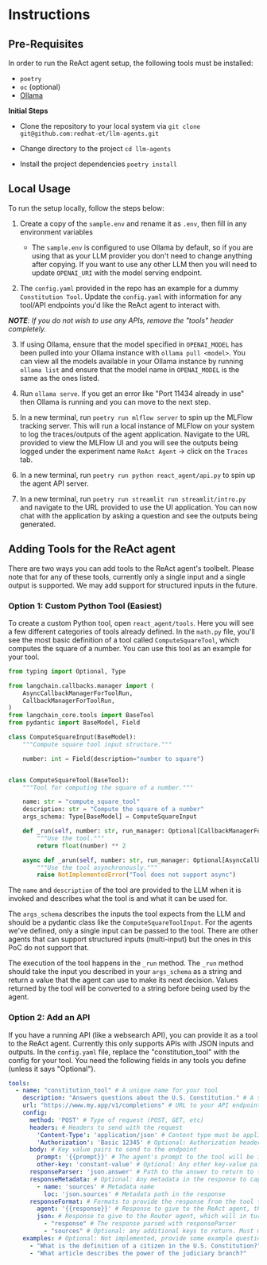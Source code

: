 # Instructions

## Pre-Requisites

In order to run the ReAct agent setup, the following tools must be installed:
* `poetry`
* `oc` (optional)
* [Ollama](https://ollama.com/)

**Initial Steps**

* Clone the repository to your local system via `git clone git@github.com:redhat-et/llm-agents.git`

* Change directory to the project `cd llm-agents`

* Install the project dependencies `poetry install`

## Local Usage

To run the setup locally, follow the steps below:

1. Create a copy of the `sample.env` and rename it as `.env`, then fill in any environment variables
    * The `sample.env` is configured to use Ollama by default, so if you are using that as your LLM provider you don't need to change anything after copying. If you want to use any other LLM then you will need to update `OPENAI_URI` with the model serving endpoint.

2. The `config.yaml` provided in the repo has an example for a dummy `Constitution Tool`. Update the `config.yaml` with information for any tool/API endpoints you'd like the ReAct agent to interact with.

***NOTE**: If you do not wish to use any APIs, remove the "tools" header completely.*

3. If using Ollama, ensure that the model specified in `OPENAI_MODEL` has been pulled into your Ollama instance with `ollama pull <model>`. You can view all the models available in your Ollama instance by running `ollama list` and ensure that the model name in `OPENAI_MODEL` is the same as the ones listed. 

4. Run `ollama serve`. If you get an error like "Port 11434 already in use" then Ollama is running and you can move to the next step. 

5. In a new terminal, run `poetry run mlflow server` to spin up the MLFlow tracking server. This will run a local instance of MLFlow on your system to log the traces/outputs of the agent application. Navigate to the URL provided to view the MLFlow UI and you will see the outputs being logged under the experiment name `ReAct Agent` -> click on the `Traces` tab.

6. In a new terminal, run `poetry run python react_agent/api.py` to spin up the agent API server.

7. In a new terminal, run `poetry run streamlit run streamlit/intro.py` and navigate to the URL provided to use the UI application. You can now chat with the application by asking a question and see the outputs being generated.

## Adding Tools for the ReAct agent

There are two ways you can add tools to the ReAct agent's toolbelt. 
Please note that for any of these tools, currently only a single input and a single output is supported.
We may add support for structured inputs in the future.

### Option 1: Custom Python Tool (Easiest)
To create a custom Python tool, open `react_agent/tools`.
Here you will see a few different categories of tools already defined.
In the `math.py` file, you'll see the most basic definition of a tool called `ComputeSquareTool`, which computes the square of a number.
You can use this tool as an example for your tool.

```python
from typing import Optional, Type

from langchain.callbacks.manager import (
    AsyncCallbackManagerForToolRun,
    CallbackManagerForToolRun,
)
from langchain_core.tools import BaseTool
from pydantic import BaseModel, Field

class ComputeSquareInput(BaseModel):
    """Compute square tool input structure."""

    number: int = Field(description="number to square")


class ComputeSquareTool(BaseTool):
    """Tool for computing the square of a number."""

    name: str = "compute_square_tool"
    description: str = "Compute the square of a number"
    args_schema: Type[BaseModel] = ComputeSquareInput

    def _run(self, number: str, run_manager: Optional[CallbackManagerForToolRun] = None):
        """Use the tool."""
        return float(number) ** 2

    async def _arun(self, number: str, run_manager: Optional[AsyncCallbackManagerForToolRun] = None) -> str:
        """Use the tool asynchronously."""
        raise NotImplementedError("Tool does not support async")
```
The `name` and `description` of the tool are provided to the LLM when it is invoked and describes what the tool is and what it can be used for.

The `args_schema` describes the inputs the tool expects from the LLM and should be a pydantic class like the `ComputeSquareToolInput`.
For the agents we've defined, only a single input can be passed to the tool.
There are other agents that can support structured inputs (multi-input) but the ones in this PoC do not support that.

The execution of the tool happens in the `_run` method.
The `_run` method should take the input you described in your `args_schema` as a string and return a value that the agent can use to make its next decision.
Values returned by the tool will be converted to a string before being used by the agent.

### Option 2: Add an API
If you have a running API (like a websearch API), you can provide it as a tool to the ReAct agent.
Currently this only supports APIs with JSON inputs and outputs.
In the `config.yaml` file, replace the "constitution_tool" with the config for your tool.
You need the following fields in any tools you define (unless it says "Optional").

```yaml
tools:
  - name: "constitution_tool" # A unique name for your tool
    description: "Answers questions about the U.S. Constitution." # A sentence or two describing the purpose of your tool
    url: "https://www.my.app/v1/completions" # URL to your API endpoint
    config:
      method: 'POST' # Type of request (POST, GET, etc)
      headers: # Headers to send with the request
        'Content-Type': 'application/json' # Content type must be application/json
        'Authorization': 'Basic 12345' # Optional: Authorization header (base64 encoded)
      body: # Key value pairs to send to the endpoint
        prompt: '{{prompt}}' # The agent's prompt to the tool will be injected anywhere a {{prompt}} is present
        other-key: 'constant-value' # Optional: Any other key-value pairs to send
      responseParser: 'json.answer' # Path to the answer to return to the agent
      responseMetadata: # Optional: Any metadata in the response to capture for use in responseFormat
        - name: 'sources' # Metadata name
          loc: 'json.sources' # Metadata path in the response
      responseFormat: # Formats to provide the response from the tool to the agent, must have agent and json keys
        agent: '{{response}}' # Response to give to the ReAct agent, the response parsed with the responseParser will be injected anywhere a {{response}} is present
        json: # Response to give to the Router agent, which will in turn be given to the user
          - "response" # The response parsed with responseParser
          - "sources" # Optional: any additional keys to return. Must match one of the name fields in responseMetadata
    examples: # Optional: Not implemented, provide some example questions your tool can answer
      - "What is the definition of a citizen in the U.S. Constitution?"
      - "What article describes the power of the judiciary branch?"
```